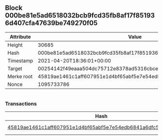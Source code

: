 ## Block 000be81e5ad6518032bcb9fcd35fb8af17f851936d407cfa47639be749270f05

Attribute | Value
--- | ---
Height | 30685
Hash | 000be81e5ad6518032bcb9fcd35fb8af17f851936d407cfa47639be749270f05
Timestamp | 2021-04-20T18:36:01+00:00
Target | 00254142f49eaaa504dc75712e8378ad5316cbcead634704b3734b6271167cc4
Merke root | 45819ae1461c1aff607951e1d4bf65abf5e7e54edb6841a6dfc587a3ebc3e563
Nonce | 1095733786

```

```

### Transactions

Hash | Amount
--- | ---
[45819ae1461c1aff607951e1d4bf65abf5e7e54edb6841a6dfc587a3ebc3e563](45819ae1461c1aff607951e1d4bf65abf5e7e54edb6841a6dfc587a3ebc3e563.md) | 10.00000000 SKEPTI 
